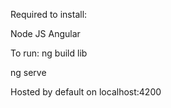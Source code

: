 Required to install:

Node JS
Angular

To run:
ng build lib

ng serve

Hosted by default on localhost:4200
